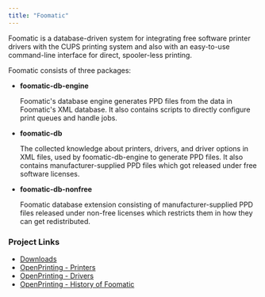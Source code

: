 ```yaml
---
title: "Foomatic"
---
```

Foomatic is a database-driven system for integrating free software printer drivers with the CUPS printing system and also with an easy-to-use command-line interface for direct, spooler-less printing.

Foomatic consists of three packages: 

* **foomatic-db-engine**

	Foomatic's database engine generates PPD files from the data in Foomatic's XML database. It also contains scripts to directly configure print queues and handle jobs.

* **foomatic-db**

	The collected knowledge about printers, drivers, and driver options in XML files, used by foomatic-db-engine to generate PPD files. It also contains manufacturer-supplied PPD files which got released under free software licenses. 

* **foomatic-db-nonfree**

	Foomatic database extension consisting of manufacturer-supplied PPD files released under non-free licenses which restricts them in how they can get redistributed. 

### Project Links
* <a href="/downloads/" itemprop="sameAs" rel="nofollow noopener noreferrer">
	<i class="fas fa-fw fa-link" aria-hidden="true"></i>
	Downloads
	</a>
* <a href="http://www.openprinting.org/printers/" itemprop="sameAs" rel="nofollow noopener noreferrer">
	<i class="fas fa-fw fa-link" aria-hidden="true"></i>
	OpenPrinting - Printers
	</a>
* <a href="http://www.openprinting.org/drivers/" itemprop="sameAs" rel="nofollow noopener noreferrer">
	<i class="fas fa-fw fa-link" aria-hidden="true"></i>
	OpenPrinting - Drivers
	</a>
* <a href="http://www.openprinting.org/download/kpfeifle/LinuxKongress2002/Tutorial/IV.Foomatic-Developer/IV.tutorial-handout-foomatic-development.html" itemprop="sameAs" rel="nofollow noopener noreferrer">
	<i class="fas fa-fw fa-link" aria-hidden="true"></i>
	OpenPrinting - History of Foomatic
	</a>